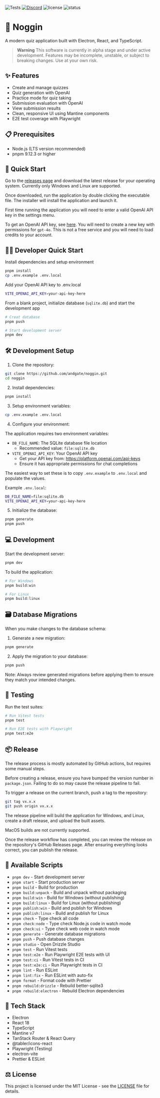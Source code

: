 ![Tests](https://github.com/andgate/noggin/actions/workflows/tests.yml/badge.svg)
[![Discord](https://img.shields.io/discord/1303464423331074139?color=blueviolet&logo=discord)](https://discord.gg/YX88XMcCyC)
![license](https://img.shields.io/github/license/andgate/noggin)
![status](https://img.shields.io/badge/Status-%20Ready%20for%20Awesome-red.svg)

# 🧠 Noggin

A modern quiz application built with Electron, React, and TypeScript.

> **Warning**
> This software is currently in alpha stage and under active development. Features may be incomplete, unstable, or subject to breaking changes. Use at your own risk.

## ✨ Features

-   Create and manage quizzes
-   Quiz generation with OpenAI
-   Practice mode for quiz taking
-   Submission evaluation with OpenAI
-   View submission results
-   Clean, responsive UI using Mantine components
-   E2E test coverage with Playwright

## 📋 Prerequisites

-   Node.js (LTS version recommended)
-   pnpm 9.12.3 or higher

## 🚀 Quick Start

Go to the [releases page](https://github.com/andgate/noggin/releases) and download the latest release for your operating system. Currently only Windows and Linux are supported.

Once downloaded, run the application by double clicking the executable file. The installer will install the application and launch it.

First time running the application you will need to enter a valid OpenAI API key in the settings menu.

To get an OpenAI API key, see [here](https://platform.openai.com/api-keys). You will need to create a new key with permissions for `gpt-4o`. This is not a free service and you will need to load credits to your account.

## 👩‍💻 Developer Quick Start

Install dependencies and setup environment

```bash
pnpm install
cp .env.example .env.local
```

Add your OpenAI API key to .env.local

```bash
VITE_OPENAI_API_KEY=your-api-key-here
```

From a blank project, initialize database (`sqlite.db`) and start the development app

```bash
# Creat database
pnpm push

# Start development server
pnpm dev
```

## 🛠️ Development Setup

1. Clone the repository:

```bash
git clone https://github.com/andgate/noggin.git
cd noggin
```

2. Install dependencies:

```bash
pnpm install
```

3. Setup environment variables:

```bash
cp .env.example .env.local
```

4. Configure your environment:

The application requires two environment variables:

-   `DB_FILE_NAME`: The SQLite database file location
    -   Recommended value: `file:sqlite.db`
-   `VITE_OPENAI_API_KEY`: Your OpenAI API key
    -   Get your API key from: https://platform.openai.com/api-keys
    -   Ensure it has appropriate permissions for chat completions

The easiest way to set these is to copy `.env.example` to `.env.local` and populate the values.

Example `.env.local`:

```bash
DB_FILE_NAME=file:sqlite.db
VITE_OPENAI_API_KEY=your-api-key-here
```

5. Initialize the database:

```bash
pnpm generate
pnpm push
```

## 💻 Development

Start the development server:

```bash
pnpm dev
```

To build the application:

```bash
# For Windows
pnpm build:win

# For Linux
pnpm build:linux
```

## 🗃️ Database Migrations

When you make changes to the database schema:

1. Generate a new migration:

```bash
pnpm generate
```

2. Apply the migration to your database:

```bash
pnpm push
```

Note: Always review generated migrations before applying them to ensure they match your intended changes.

## 🧪 Testing

Run the test suites:

```bash
# Run Vitest tests
pnpm test

# Run E2E tests with Playwright
pnpm test:e2e
```

## 📦 Release

The release process is mostly automated by GitHub actions, but requires some manual steps.

Before creating a release, ensure you have bumped the version number in `package.json`. Failing to do so may cause the release pipeline to fail.

To trigger a release on the current branch, push a tag to the repository:

```bash
git tag vx.x.x
git push origin vx.x.x
```

The release pipeline will build the application for Windows, and Linux, create a draft release, and upload the built assets.

MacOS builds are not currently supported.

Once the release workflow has completed, you can review the release on the repository's GitHub Releases page. After ensuring everything looks correct, you can publish the release.

## 📜 Available Scripts

-   `pnpm dev` - Start development server
-   `pnpm start` - Start production server
-   `pnpm build` - Build for production
-   `pnpm build:unpack` - Build and unpack without packaging
-   `pnpm build:win` - Build for Windows (without publishing)
-   `pnpm build:linux` - Build for Linux (without publishing)
-   `pnpm publish:win` - Build and publish for Windows
-   `pnpm publish:linux` - Build and publish for Linux
-   `pnpm check` - Type check all code
-   `pnpm check:node` - Type check Node.js code in watch mode
-   `pnpm check:ui` - Type check web code in watch mode
-   `pnpm generate` - Generate database migrations
-   `pnpm push` - Push database changes
-   `pnpm studio` - Open Drizzle Studio
-   `pnpm test` - Run Vitest tests
-   `pnpm test:e2e` - Run Playwright E2E tests with UI
-   `pnpm test:ci` - Run Vitest tests in CI
-   `pnpm test:e2e:ci` - Run Playwright tests in CI
-   `pnpm lint` - Run ESLint
-   `pnpm lint:fix` - Run ESLint with auto-fix
-   `pnpm format` - Format code with Prettier
-   `pnpm rebuild:drizzle` - Rebuild better-sqlite3
-   `pnpm rebuild:electron` - Rebuild Electron dependencies

## 🔧 Tech Stack

-   Electron
-   React 18
-   TypeScript
-   Mantine v7
-   TanStack Router & React Query
-   @tabler/icons-react
-   Playwright (Testing)
-   electron-vite
-   Prettier & ESLint

## ⚖️ License

This project is licensed under the MIT License - see the [LICENSE](LICENSE) file for details.
